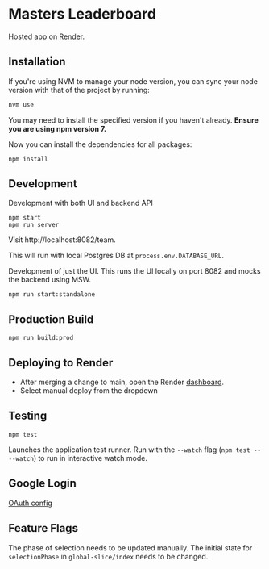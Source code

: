 # Masters Leaderboard

Hosted app on [Render](https://masters-app.onrender.com).

## Installation

If you're using NVM to manage your node version, you can sync your node version with that of the project by running:

```sh
nvm use
```

You may need to install the specified version if you haven't already. **Ensure you are using npm version 7.**

Now you can install the dependencies for all packages:

```
npm install
```

## Development

Development with both UI and backend API

```
npm start
npm run server
```

Visit http://localhost:8082/team.

This will run with local Postgres DB at `process.env.DATABASE_URL`.

Development of just the UI. This runs the UI locally on port 8082 and mocks the backend using MSW.

```
npm run start:standalone
```

## Production Build

```
npm run build:prod
```

## Deploying to Render

- After merging a change to main, open the Render [dashboard](https://dashboard.render.com/web/srv-cev1439gp3jjsh1cej2g).
- Select manual deploy from the dropdown

## Testing

```
npm test
```

Launches the application test runner.
Run with the `--watch` flag (`npm test -- --watch`) to run in interactive watch mode.

## Google Login

[OAuth config](https://console.developers.google.com/apis/credentials/oauthclient/723926103233-g005d40jcth75hr0o09r088n2ug2cqv8.apps.googleusercontent.com?authuser=1&project=graphite-byte-156900&supportedpurview=project)

## Feature Flags

The phase of selection needs to be updated manually. The initial state for `selectionPhase` in `global-slice/index` needs to be changed.
